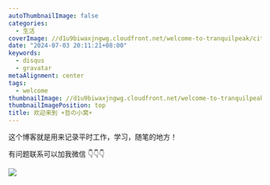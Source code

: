 ```yaml
---
autoThumbnailImage: false
categories:
  - 生活
coverImage: //d1u9biwaxjngwg.cloudfront.net/welcome-to-tranquilpeak/city.jpg
date: "2024-07-03 20:11:21+08:00"
keywords:
  - disqus
  - gravatar
metaAlignment: center
tags:
  - welcome
thumbnailImage: //d1u9biwaxjngwg.cloudfront.net/welcome-to-tranquilpeak/city-750.jpg
thumbnailImagePosition: top
title: 欢迎来到 ☀️哲の小窝☀️
---
```


这个博客就是用来记录平时工作，学习，随笔的地方！

有问题联系可以加我微信 👇👇👇

<!--more-->

![](https://www.azheimage.top/markdown-img-paste-20240703221537635.png?imageMogr2/auto-orient/thumbnail/!420x360r/gravity/Center/crop/500x500/interlace/1/blur/1x0/quality/80|imageslim)
